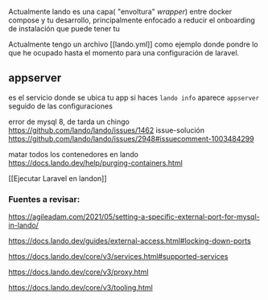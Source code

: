 
Actualmente lando es una capa( "envoltura" *wrapper*) entre docker compose y tu desarrollo, principalmente enfocado a reducir el onboarding de instalación que puede tener tu  


Actualmente  tengo un archivo  [[lando.yml]] como ejemplo donde pondre lo que he ocupado hasta el momento para una configuración de laravel.



## appserver
es el servicio donde se ubica tu app
si haces `lando info` aparece `appserver` seguido de  las configuraciones 


error de mysql 8, de tarda un chingo
https://github.com/lando/lando/issues/1462
issue-solución
https://github.com/lando/lando/issues/2948#issuecomment-1003484299


matar todos los contenedores  en lando
https://docs.lando.dev/help/purging-containers.html

[[Ejecutar Laravel en landon]]

### Fuentes a revisar:

https://agileadam.com/2021/05/setting-a-specific-external-port-for-mysql-in-lando/

https://docs.lando.dev/guides/external-access.html#locking-down-ports

https://docs.lando.dev/core/v3/services.html#supported-services

https://docs.lando.dev/core/v3/proxy.html

https://docs.lando.dev/core/v3/tooling.html